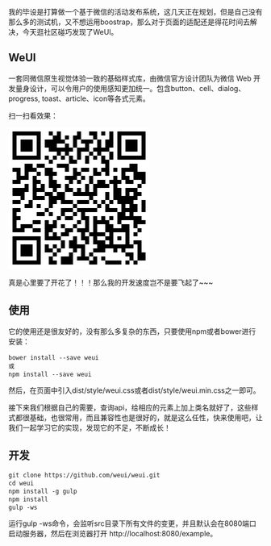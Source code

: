 我的毕设是打算做一个基于微信的活动发布系统，这几天正在规划，但是自己没有那么多的测试机，又不想运用boostrap，那么对于页面的适配还是得花时间去解决，今天逛社区碰巧发现了WeUl。

## WeUl ##
一套同微信原生视觉体验一致的基础样式库，由微信官方设计团队为微信 Web 开发量身设计，可以令用户的使用感知更加统一。包含button、cell、dialog、 progress, toast、article、icon等各式元素。

扫一扫看效果：

![](https://raw.githubusercontent.com/Anjing1993/mypassages/master/images/weul.png)

真是心里要了开花了！！！那么我的开发速度岂不是要飞起了~~~
## 使用 ##
它的使用还是很友好的，没有那么多复杂的东西，只要使用npm或者bower进行安装：

    bower install --save weui
    或
    npm install --save weui
然后，在页面中引入dist/style/weui.css或者dist/style/weui.min.css之一即可。

接下来我们根据自己的需要，查询api，给相应的元素上加上类名就好了，这些样式都很基础，也很常用，而且兼容性也是很好的，就是这么任性，快来使用吧，让我们一起学习它的实现，发现它的不足，不断成长！

## 开发 ##

    git clone https://github.com/weui/weui.git
    cd weui
    npm install -g gulp
    npm install
    gulp -ws
运行gulp -ws命令，会监听src目录下所有文件的变更，并且默认会在8080端口启动服务器，然后在浏览器打开 http://localhost:8080/example。